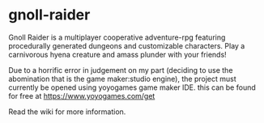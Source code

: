 # gnoll-raider
Gnoll Raider is a multiplayer cooperative adventure-rpg featuring procedurally generated dungeons and customizable characters. Play a carnivorous hyena creature and amass plunder with your friends!

Due to a horrific error in judgement on my part (deciding to use the abomination that is the game maker:studio engine), the project must currently be opened using yoyogames game maker IDE.  this can be found for free at https://www.yoyogames.com/get

Read the wiki for more information.
